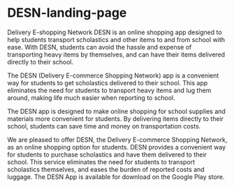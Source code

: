 # DESN-landing-page
Delivery E-shopping Network
DESN is an online shopping app designed to help students transport scholastics and other items to and from school with ease. With DESN, students can avoid the hassle and expense of transporting heavy items by themselves, and can have their items delivered directly to their school. 
 
The DESN (Delivery E-commerce Shopping Network) app is a convenient way for students to get scholastics delivered to their school. This app eliminates the need for students to transport heavy items and lug them around, making life much easier when reporting to school. 
 
The DESN app is designed to make online shopping for school supplies and materials more convenient for students. By delivering items directly to their school, students can save time and money on transportation costs. 
 
We are pleased to offer DESN, the Delivery E-commerce Shopping Network, as an online shopping option for students. DESN provides a convenient way for students to purchase scholastics and have them delivered to their school. This service eliminates the need for students to transport scholastics themselves, and eases the burden of reported costs and luggage. The DESN App is available for download on the Google Play store. 
